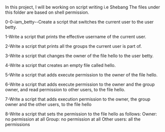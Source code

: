 In this project, I will be working on script writing i.e Shebang
The files under this folder are based on shell permission.

0-0-iam_betty--Create a script that switches the current user to the user betty.

1-Write a script that prints the effective username of the current user.

2-Write a script that prints all the groups the current user is part of.

3-Write a script that changes the owner of the file hello to the user betty.

4-Write a script that creates an empty file called hello.

5-Write a script that adds execute permission to the owner of the file hello.

6-Write a script that adds execute permission to the owner and the group owner, and read permission to other users, to the file hello.

7-Write a script that adds execution permission to the owner, the group owner and the other users, to the file hello

8-Write a script that sets the permission to the file hello as follows: 
           Owner: no permission at all
           Group: no permission at all
           Other users: all the permissions
